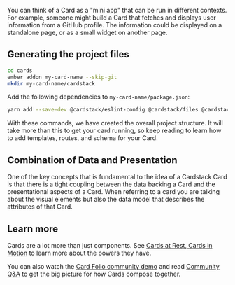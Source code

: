 You can think of a Card as a "mini app" that can be run in different contexts.
For example, someone might build a Card that fetches and displays user information from a GitHub profile.
The information could be displayed on a standalone page, or as a small widget on another page.

## Generating the project files

```sh
cd cards
ember addon my-card-name --skip-git
mkdir my-card-name/cardstack
```

Add the following dependencies to `my-card-name/package.json`:

```sh
yarn add --save-dev @cardstack/eslint-config @cardstack/files @cardstack/github-auth @cardstack/image @cardstack/jsonapi @cardstack/mobiledoc @cardstack/mock-auth @cardstack/routing @cardstack/test-support @cardstack/tools
```

With these commands, we have created the overall project structure.
It will take more than this to get your card running, so keep reading to learn how to add templates, routes, and schema for your Card.

## Combination of Data and Presentation

One of the key concepts that is fundamental to the idea of a Cardstack Card is that there is a tight coupling between the data backing a Card and the presentational aspects of a Card. When referring to a card you are talking about the visual elements but also the data model that describes the attributes of that Card.

## Learn more

Cards are a lot more than just components. See [Cards at Rest, Cards in Motion](https://medium.com/cardstack/cards-at-rest-cards-in-motion-4a0f88a8b6c5) to learn more about the powers they have.

You can also watch the [Card Folio community demo](https://medium.com/cardstack/cardstacks-card-folio-app-community-demo-c81b873ab596) and read [Community Q&A](https://medium.com/cardstack/community-q-a-the-card-folio-app-c07125a2e18d) to get the big picture for how Cards compose together.
